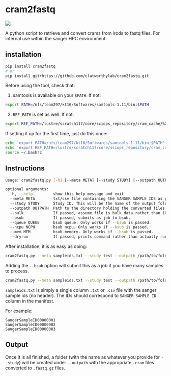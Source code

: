 # cram2fastq
[![](https://img.shields.io/pypi/v/cram2fastq?logo=PyPI)](https://pypi.org/project/cram2fastq/)

A python script to retrieve and convert crams from irods to fastq files. For internal use within the sanger HPC environment.

## installation
```bash
pip install cram2fastq
# or
pip install git+https://github.com/clatworthylab/cram2fastq.git
```

Before using the tool, check that:

1) samtools is available on your `$PATH`. If not:
```bash
export PATH=/nfs/team297/kt16/Softwares/samtools-1.11/bin:$PATH
```

2) `REF_PATH` is set as well. If not:
```bash
export REF_PATH=/lustre/scratch117/core/sciops_repository/cram_cache/%2s/%2s/%s:/lustre/scratch118/core/sciops_repository/cram_cache/%2s/%2s/%s:URL=http:://sf2-farm-srv1.internal.sanger.ac.uk::8000/%s
```

If setting it up for the first time, just do this once:
```bash
echo 'export PATH=/nfs/team297/kt16/Softwares/samtools-1.11/bin:$PATH' >> ~/.bashrc
echo 'export REF_PATH=/lustre/scratch117/core/sciops_repository/cram_cache/%2s/%2s/%s:/lustre/scratch118/core/sciops_repository/cram_cache/%2s/%2s/%s:URL=http:://sf2-farm-srv1.internal.sanger.ac.uk::8000/%s' >> ~/.bashrc
source ~/.bashrc
````

## Instructions
```bash
usage: cram2fastq.py [-h] [--meta META] [--study STUDY] [--outpath OUTPATH] [--bulk] [--bsub] [--queue QUEUE] [--ncpu NCPU] [--mem MEM] [--dryrun]

optional arguments:
  -h, --help         show this help message and exit
  --meta META        txt/csv file containing the SANGER SAMPLE IDS as per manifest as a separate line for each sample.
  --study STUDY      Study ID. This will be the name of the output folder.
  --outpath OUTPATH  Path to the directory holding the converted files.
  --bulk             If passed, assume file is bulk data rather than 10x data.
  --bsub             If passed, submits as job to bsub.
  --queue QUEUE      bsub queue. Only works if --bsub is passed.
  --ncpu NCPU        bsub ncpu. Only works if --bsub is passed.
  --mem MEM          bsub memory. Only works if --bsub is passed.
  --dryrun           If passed, prints command rather than actually run.
```

After installation, it is as easy as doing:
```bash
cram2fastq.py --meta sampleids.txt --study test --outpath /path/to/folder --bulk
```

Adding the `--bsub` option will submit this as a job if you have many samples to process.
```bash
cram2fastq.py --meta sampleids.txt --study test --outpath /path/to/folder --bulk --bsub
```

`sampleids.txt` is simply a single column `.txt` or `.csv` file with the sanger sample ids (no header).
The IDs should correspond to `SANGER SAMPLE ID` column in the manifest.

For example:
```
SangerSampleID00000001
SangerSampleID00000002
SangerSampleID00000003
```

## Output
Once it is all finished, a folder (with the name as whatever you provide for `--study`) will be created under `--outpath` with the appropriate `.cram` files converted to `.fastq.gz` files.
